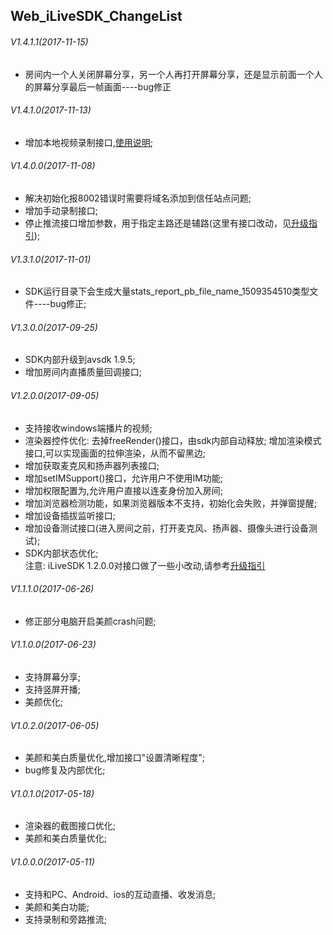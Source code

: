 ## Web_iLiveSDK_ChangeList

###### V1.4.1.1(2017-11-15)
* 房间内一个人关闭屏幕分享，另一个人再打开屏幕分享，还是显示前面一个人的屏幕分享最后一帧画面----bug修正

###### V1.4.1.0(2017-11-13)
* 增加本地视频录制接口,[使用说明](https://github.com/zhaoyang21cn/iLiveSDK_Web_Suixinbo/blob/master/doc/localRecord.md);

###### V1.4.0.0(2017-11-08)
* 解决初始化报8002错误时需要将域名添加到信任站点问题;
* 增加手动录制接口;
* 停止推流接口增加参数，用于指定主路还是辅路(这里有接口改动，见[升级指引](https://github.com/zhaoyang21cn/iLiveSDK_Web_Suixinbo/blob/master/iLiveSDK/README.md));

###### V1.3.1.0(2017-11-01)
* SDK运行目录下会生成大量stats_report_pb_file_name_1509354510类型文件----bug修正;

###### V1.3.0.0(2017-09-25)
* SDK内部升级到avsdk 1.9.5;
* 增加房间内直播质量回调接口;

###### V1.2.0.0(2017-09-05)
* 支持接收windows端播片的视频;
* 渲染器控件优化:
	去掉freeRender()接口，由sdk内部自动释放;
	增加渲染模式接口,可以实现画面的拉伸渲染，从而不留黑边;
* 增加获取麦克风和扬声器列表接口;
* 增加setIMSupport()接口，允许用户不使用IM功能;
* 增加权限配置为,允许用户直接以连麦身份加入房间;
* 增加浏览器检测功能，如果浏览器版本不支持，初始化会失败，并弹窗提醒;
* 增加设备插拔监听接口;
* 增加设备测试接口(进入房间之前，打开麦克风、扬声器、摄像头进行设备测试);
* SDK内部状态优化;<br/>
注意: iLiveSDK 1.2.0.0对接口做了一些小改动,请参考[升级指引](https://github.com/zhaoyang21cn/iLiveSDK_Web_Suixinbo/blob/master/iLiveSDK/README.md)

###### V1.1.1.0(2017-06-26)
* 修正部分电脑开启美颜crash问题;

###### V1.1.0.0(2017-06-23)
* 支持屏幕分享;
* 支持竖屏开播;
* 美颜优化;

###### V1.0.2.0(2017-06-05)
* 美颜和美白质量优化,增加接口"设置清晰程度";
* bug修复及内部优化;

###### V1.0.1.0(2017-05-18)
* 渲染器的截图接口优化;
* 美颜和美白质量优化;

###### V1.0.0.0(2017-05-11)
* 支持和PC、Android、ios的互动直播、收发消息;
* 美颜和美白功能;
* 支持录制和旁路推流;
